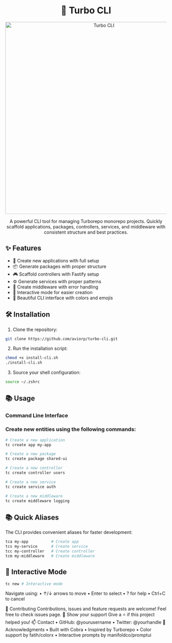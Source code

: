 <div align="center">
  <h1>🚀 Turbo CLI</h1>
  
  
  <img src="https://media1.tenor.com/m/hfI7Dbn7OqQAAAAd/goku-flying-nimbus.gif" alt="Turbo CLI" width="600px" />

  <p>A powerful CLI tool for managing Turborepo monorepo projects. Quickly scaffold applications, packages, controllers, services, and middleware with consistent structure and best practices.</p>

</div>

## ✨ Features

- 📱 Create new applications with full setup
- 📦 Generate packages with proper structure
- 🎮 Scaffold controllers with Fastify setup
- ⚙️ Generate services with proper patterns
- 🔗 Create middleware with error handling
- 🎯 Interactive mode for easier creation
- 🎨 Beautiful CLI interface with colors and emojis

## 🛠 Installation

1. Clone the repository:

```bash
git clone https://github.com/aviorp/turbo-cli.git
```

2. Run the installation script:

```bash
chmod +x install-cli.sh
./install-cli.sh
```

3. Source your shell configuration:

```bash
source ~/.zshrc
```

## 📚 Usage

### Command Line Interface

### Create new entities using the following commands:

```bash
# Create a new application
tc create app my-app

# Create a new package
tc create package shared-ui

# Create a new controller
tc create controller users

# Create a new service
tc create service auth

# Create a new middleware
tc create middleware logging

```

## 📚 Quick Aliases

The CLI provides convenient aliases for faster development:

```bash
tca my-app          # Create app
tcs my-service      # Create service
tcc my-controller   # Create controller
tcm my-middleware   # Create middleware
```

## 🎯 Interactive Mode

```bash
tc new # Interactive mode
```

Navigate using:
• ↑/↓ arrows to move
• Enter to select
• ? for help
• Ctrl+C to cancel

🤝 Contributing
Contributions, issues and feature requests are welcome! Feel free to check issues page.
🌟 Show your support
Give a ⭐️ if this project helped you!
📫 Contact
• GitHub: @yourusername
• Twitter: @yourhandle
🙏 Acknowledgments
• Built with Cobra
• Inspired by Turborepo
• Color support by fatih/colorx
• Interactive prompts by manifoldco/promptui
